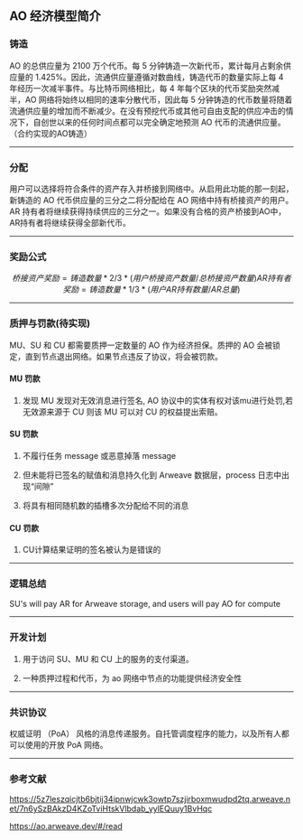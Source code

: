 ## AO 经济模型简介

### 铸造

AO 的总供应量为 2100 万个代币。每 5 分钟铸造一次新代币，累计每月占剩余供应量的 1.425%。因此，流通供应量遵循对数曲线，铸造代币的数量实际上每 4 年经历一次减半事件。与比特币网络相比，每 4 年每个区块的代币奖励突然减半，AO 网络将始终以相同的速率分散代币，因此每 5 分钟铸造的代币数量将随着流通供应量的增加而不断减少。在没有预挖代币或其他可自由支配的供应冲击的情况下，自创世以来的任何时间点都可以完全确定地预测 AO 代币的流通供应量。（合约实现的AO铸造）

----

### 分配

用户可以选择将符合条件的资产存入并桥接到网络中。从启用此功能的那一刻起，新铸造的 AO 代币供应量的三分之二将分配给在 AO 网络中持有桥接资产的用户。AR 持有者将继续获得持续供应的三分之一。如果没有合格的资产桥接到AO中，AR持有者将继续获得全部新代币。

----

### 奖励公式

```math
桥接资产奖励 = 铸造数量 * 2/3 * (用户桥接资产数量 / 总桥接资产数量)

AR持有者奖励 = 铸造数量 * 1/3 * (用户AR持有数量 / AR总量)
```

----

### 质押与罚款(待实现)

MU、SU 和 CU 都需要质押一定数量的 AO 作为经济担保。质押的 AO 会被锁定，直到节点退出网络。如果节点违反了协议，将会被罚款。

#### MU 罚款

1. 发现 MU 发现对无效消息进行签名, AO 协议中的实体有权对该mu进行处罚,若无效源来源于 CU 则该 MU 可以对 CU 的权益提出索赔。

#### SU 罚款

1. 不履行任务 message 或恶意掉落 message

2. 但未能将已签名的赋值和消息持久化到 Arweave 数据层，process 日志中出现“间隙”

3. 将具有相同随机数的插槽多次分配给不同的消息

#### CU 罚款

1. CU计算结果证明的签名被认为是错误的

----

### 逻辑总结

SU's will pay AR for Arweave storage, and users will pay AO for compute

----

### 开发计划

1. 用于访问 SU、MU 和 CU 上的服务的支付渠道。

2. 一种质押过程和代币，为 ao 网络中节点的功能提供经济安全性

----

### 共识协议

权威证明 （PoA） 风格的消息传递服务。自托管调度程序的能力，以及所有人都可以使用的开放 PoA 网络。

----

### 参考文献

<https://5z7leszqicjtb6bjtij34ipnwjcwk3owtp7szjirboxmwudpd2tq.arweave.net/7n6ySzBAkzD4KZoTviHtskVlbdab_yylEQuuy1BvHqc>

<https://ao.arweave.dev/#/read>
